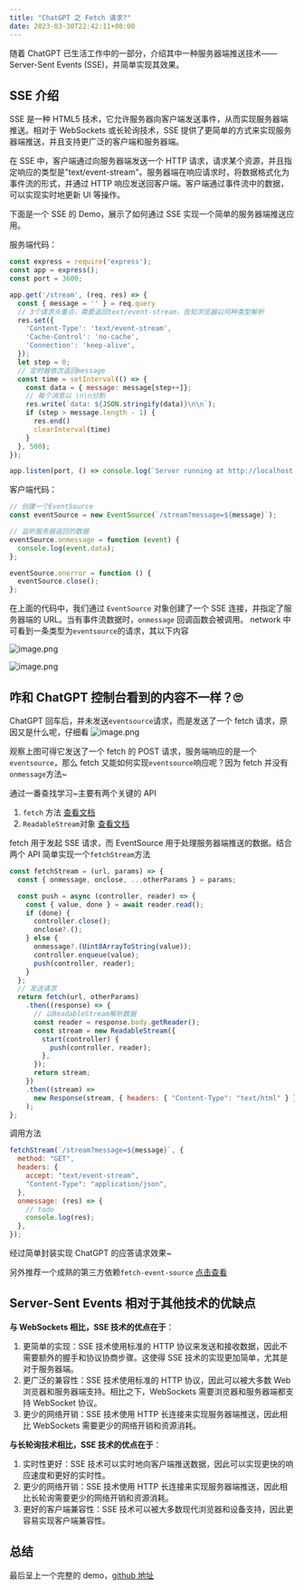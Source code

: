 ```yaml
---
title: "ChatGPT 之 Fetch 请求?"
date: 2023-03-30T22:42:11+08:00
---
```


随着 ChatGPT 已生活工作中的一部分，介绍其中一种服务器端推送技术——Server-Sent Events (SSE)，并简单实现其效果。

## SSE 介绍

SSE 是一种 HTML5 技术，它允许服务器向客户端发送事件，从而实现服务器端推送。相对于 WebSockets 或长轮询技术，SSE 提供了更简单的方式来实现服务器端推送，并且支持更广泛的客户端和服务器端。

在 SSE 中，客户端通过向服务器端发送一个 HTTP 请求，请求某个资源，并且指定响应的类型是"text/event-stream"。服务器端在响应请求时，将数据格式化为事件流的形式，并通过 HTTP 响应发送回客户端。客户端通过事件流中的数据，可以实现实时地更新 UI 等操作。

下面是一个 SSE 的 Demo，展示了如何通过 SSE 实现一个简单的服务器端推送应用。

服务端代码：

```javaScript
const express = require('express');
const app = express();
const port = 3600;

app.get('/stream', (req, res) => {
  const { message = '' } = req.query
  // 3个请求头重点，需要返回text/event-stream，告知浏览器以何种类型解析
  res.set({
    'Content-Type': 'text/event-stream',
    'Cache-Control': 'no-cache',
    'Connection': 'keep-alive',
  });
  let step = 0;
  // 定时器依次返回message
  const time = setInterval(() => {
    const data = { message: message[step++]};
    // 每个消息以 \n\n分割
    res.write(`data: ${JSON.stringify(data)}\n\n`);
    if (step > message.length - 1) {
      res.end()
      clearInterval(time)
    }
  }, 500);
});

app.listen(port, () => console.log(`Server running at http://localhost:${port}`));
```

客户端代码：

```javascript
// 创建一个EventSource
const eventSource = new EventSource(`/stream?message=${message}`);

// 监听服务器返回的数据
eventSource.onmessage = function (event) {
  console.log(event.data);
};

eventSource.onerror = function () {
  eventSource.close();
};
```

在上面的代码中，我们通过 `EventSource` 对象创建了一个 SSE 连接，并指定了服务器端的 URL。当有事件流数据时，`onmessage` 回调函数会被调用。 network 中可看到一条类型为`eventsource`的请求，其以下内容

![image.png](https://p6-juejin.byteimg.com/tos-cn-i-k3u1fbpfcp/730100ef166c46c5a6b3a82bb5efc16b~tplv-k3u1fbpfcp-zoom-in-crop-mark:1512:0:0:0.awebp?)

![image.png](https://p6-juejin.byteimg.com/tos-cn-i-k3u1fbpfcp/f36f77fcfa15468bb38c377b485c7ef0~tplv-k3u1fbpfcp-zoom-in-crop-mark:1512:0:0:0.awebp?)

## 咋和 ChatGPT 控制台看到的内容不一样？🙄

ChatGPT 回车后，并未发送`eventsource`请求，而是发送了一个 fetch 请求，原因又是什么呢，仔细看 ![image.png](https://p6-juejin.byteimg.com/tos-cn-i-k3u1fbpfcp/39a2ff1f847c4cd1a0de107299b5f784~tplv-k3u1fbpfcp-zoom-in-crop-mark:1512:0:0:0.awebp?)

观察上图可得它发送了一个 fetch 的 POST 请求，服务端响应的是一个`eventsource`，那么 fetch 又能如何实现`eventsource`响应呢？因为 fetch 并没有`onmessage`方法~

通过一番查找学习~主要有两个关键的 API

1. `fetch` 方法 [查看文档](https://developer.mozilla.org/zh-CN/docs/Web/API/fetch)
2. `ReadableStream`对象 [查看文档](https://developer.mozilla.org/zh-CN/docs/Web/API/ReadableStream)

fetch 用于发起 SSE 请求，而 EventSource 用于处理服务器端推送的数据。结合两个 API 简单实现一个`fetchStream`方法

```javascript
const fetchStream = (url, params) => {
  const { onmessage, onclose, ...otherParams } = params;

  const push = async (controller, reader) => {
    const { value, done } = await reader.read();
    if (done) {
      controller.close();
      onclose?.();
    } else {
      onmessage?.(Uint8ArrayToString(value));
      controller.enqueue(value);
      push(controller, reader);
    }
  };
  // 发送请求
  return fetch(url, otherParams)
    .then((response) => {
      // 以ReadableStream解析数据
      const reader = response.body.getReader();
      const stream = new ReadableStream({
        start(controller) {
          push(controller, reader);
        },
      });
      return stream;
    })
    .then((stream) =>
      new Response(stream, { headers: { "Content-Type": "text/html" } }).text()
    );
};
```

调用方法

```javascript
fetchStream(`/stream?message=${message}`, {
  method: "GET",
  headers: {
    accept: "text/event-stream",
    "Content-Type": "application/json",
  },
  onmessage: (res) => {
    // todo
    console.log(res);
  },
});
```

经过简单封装实现 ChatGPT 的应答请求效果~

另外推荐一个成熟的第三方依赖`fetch-event-source` [点击查看](https://github.com/Azure/fetch-event-source)

## Server-Sent Events 相对于其他技术的优缺点

**与 WebSockets 相比，SSE 技术的优点在于**：

1. 更简单的实现：SSE 技术使用标准的 HTTP 协议来发送和接收数据，因此不需要额外的握手和协议协商步骤。这使得 SSE 技术的实现更加简单，尤其是对于服务器端。
2. 更广泛的兼容性：SSE 技术使用标准的 HTTP 协议，因此可以被大多数 Web 浏览器和服务器端支持。相比之下，WebSockets 需要浏览器和服务器端都支持 WebSocket 协议。
3. 更少的网络开销：SSE 技术使用 HTTP 长连接来实现服务器端推送，因此相比 WebSockets 需要更少的网络开销和资源消耗。

**与长轮询技术相比，SSE 技术的优点在于**：

1. 实时性更好：SSE 技术可以实时地向客户端推送数据，因此可以实现更快的响应速度和更好的实时性。
2. 更少的网络开销：SSE 技术使用 HTTP 长连接来实现服务器端推送，因此相比长轮询需要更少的网络开销和资源消耗。
3. 更好的客户端兼容性：SSE 技术可以被大多数现代浏览器和设备支持，因此更容易实现客户端兼容性。

## 总结

最后呈上一个完整的 demo，[github 地址](https://github.com/hyc8801/event-source-demo)
